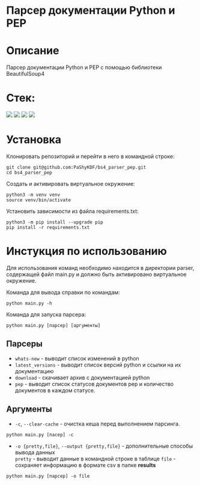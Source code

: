 # Парсер документации Python и PEP
# Описание
Парсер документации Python и PEP с помощью библиотеки BeautifulSoup4
# Стек:
<img src="https://img.shields.io/badge/Python-3776ab?style=for-the-badge&logo=python&logoColor=yellow"/> <img src="https://img.shields.io/badge/BeautifulSoup4-F0E68C?style=for-the-badge&"/> <img src="https://img.shields.io/badge/request--cached-9ACD32?style=for-the-badge&"/> <img src="https://img.shields.io/badge/tqdm-FF6347?style=for-the-badge&"/>
# Установка
Клонировать репозиторий и перейти в него в командной строке:
```
git clone git@github.com:PaShyKDF/bs4_parser_pep.git
cd bs4_parser_pep
```
Cоздать и активировать виртуальное окружение:
```
python3 -m venv venv
source venv/bin/activate
```
Установить зависимости из файла requirements.txt:
```
python3 -m pip install --upgrade pip
pip install -r requirements.txt
```

# Инстукция по использованию
Для использования команд необходимо находится в директории parser, содержащей файл main.py и должно быть активировано виртуальное окружение.

Команда для вывода справки по командам:
```
python main.py -h
```
Команда для запуска парсера:
```
python main.py [парсер] [аргументы]
```
## Парсеры
- `whats-new` - выводит список изменений в python
- `latest_versions` - выводит список версий python и ссылки на их документацию
- `download` - скачивает архив с документацией python
- `pep` - выводит список статусов документов pep
и количество документов в каждом статусе.
## Аргументы

- `-c`, `--clear-cache` - очистка кеша перед выполнением парсинга.
```
python main.py [пасер] -c
```
- `-o {pretty,file}`, `--output {pretty,file}`   - дополнительные способы вывода данных   
`pretty` - выводит данные в командной строке в таблице
`file` - сохраняет информацию в формате csv в папке **results**
```
python main.py [парсер] -o file
```